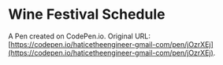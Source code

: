 # Wine Festival Schedule

A Pen created on CodePen.io. Original URL: [https://codepen.io/haticetheengineer-gmail-com/pen/jOzrXEj](https://codepen.io/haticetheengineer-gmail-com/pen/jOzrXEj).

